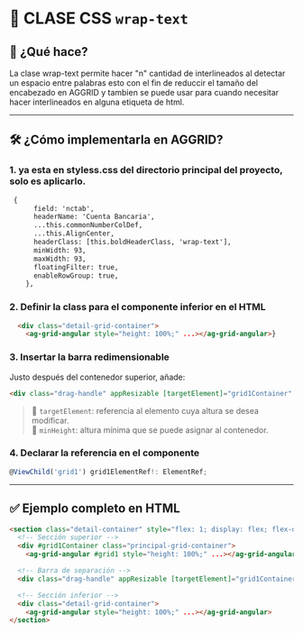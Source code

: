 # 📏 CLASE CSS `wrap-text`

## 🎯 ¿Qué hace?

La clase wrap-text permite hacer "n" cantidad de interlineados al detectar un espacio entre palabras esto con el fin de reduccir el tamaño del encabezado en AGGRID y
tambien se puede usar para cuando necesitar hacer interlineados en alguna etiqueta de html.

---

## 🛠️ ¿Cómo implementarla en AGGRID?

### 1. ya esta en styless.css del directorio principal del proyecto, solo es aplicarlo.

```html
 {
      field: 'nctab',
      headerName: 'Cuenta Bancaria',
      ...this.commonNumberColDef,
      ...this.AlignCenter,
      headerClass: [this.boldHeaderClass, 'wrap-text'],
      minWidth: 93,
      maxWidth: 93,
      floatingFilter: true,
      enableRowGroup: true,
    },
```

### 2. Definir la class para el componente inferior en el HTML

```html
  <div class="detail-grid-container">
    <ag-grid-angular style="height: 100%;" ...></ag-grid-angular>}
```

### 3. Insertar la barra redimensionable

Justo después del contenedor superior, añade:

```html
<div class="drag-handle" appResizable [targetElement]="grid1Container" [minHeight]="200"></div>
```

> 🔸 `targetElement`: referencia al elemento cuya altura se desea modificar.  
> 🔸 `minHeight`: altura mínima que se puede asignar al contenedor.

### 4. Declarar la referencia en el componente

```ts
@ViewChild('grid1') grid1ElementRef!: ElementRef;
```

---

## ✅ Ejemplo completo en HTML

```html
<section class="detail-container" style="flex: 1; display: flex; flex-direction: column;">
  <!-- Sección superior -->
  <div #grid1Container class="principal-grid-container">
    <ag-grid-angular #grid1 style="height: 100%;" ...></ag-grid-angular>

  <!-- Barra de separación -->
  <div class="drag-handle" appResizable [targetElement]="grid1Container" [minHeight]="200"></div>

  <!-- Sección inferior -->
  <div class="detail-grid-container">
    <ag-grid-angular style="height: 100%;" ...></ag-grid-angular>
</section>
```
